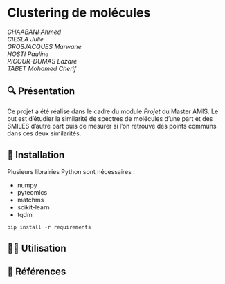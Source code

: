 # Clustering de molécules

*~~CHAABANI Ahmed~~*  
*CIESLA Julie*  
*GROSJACQUES Marwane*  
*HOSTI Pauline*  
*RICOUR-DUMAS Lazare*  
*TABET Mohamed Cherif*  

## :mag: Présentation

Ce projet a été réalise dans le cadre du module _Projet_ du Master AMIS. Le but est d’étudier la similarité de spectres de molécules d’une part et des SMILES d’autre part puis
de mesurer si l’on retrouve des points communs dans ces deux similarités.

## :hammer: Installation

Plusieurs librairies Python sont nécessaires :
* numpy
* pyteomics
* matchms
* scikit-learn
* tqdm

`pip install -r requirements`

## :technologist: Utilisation

## :link: Références
